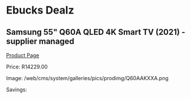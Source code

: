 
# Ebucks Dealz
## Samsung 55" Q60A QLED 4K Smart TV (2021) - supplier managed
[Product Page](https://www.ebucks.com/web/shop/productSelected.do?prodId=1211638586&catId=363628796)

Price: R14229.00

Image: /web/cms/system/galleries/pics/prodimg/Q60AAKXXA.png

Savings: 


	